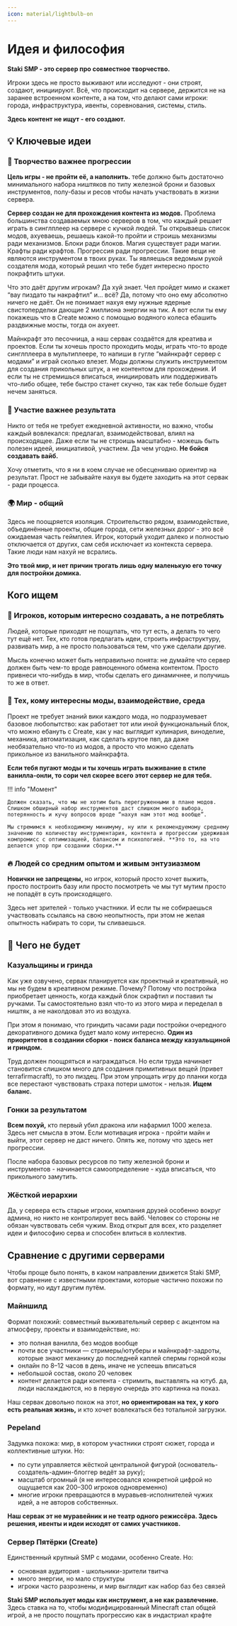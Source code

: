 ```yaml
---
icon: material/lightbulb-on
---
```


[//]: # (![Atlassian Bitbucket Mesh]&#40;https://wac-cdn.atlassian.com/dam/jcr:bf39fc40-3871-491f-98e3-fb2293f57a00/bitbucket-icon-gradient-blue.svg?cdnVersion=696&#41;{: style="height:40px;width:40px;margin-bottom:5px;vertical-align:middle"} )

# Идея и философия
**Staki SMP - это сервер про совместное творчество.**

Игроки здесь не просто выживают или исследуют - они строят, создают, инициируют. Всё, что происходит на сервере, держится не на заранее встроенном контенте, а на том, что делают сами игроки: города, инфраструктура, ивенты, соревнования, системы, стиль.

**Здесь контент не ищут - его создают.**

## 💡 Ключевые идеи
### 🎨 Творчество важнее прогрессии
**Цель игры - не пройти её, а наполнить.** тебе должно быть достаточно минимального набора ништяков по типу железной брони и базовых инструментов, полу-базы и ресов чтобы начать участвовать в жизни сервера.

**Сервер создан не для прохождения контента из модов.** Проблема большинства создаваемых мною серверов в том, что каждый решает играть в синглплеер на сервере с кучкой людей. Ты открываешь список модов, ахуеваешь, решаешь какой-то пройти и строишь механизмы ради механизмов. Блоки ради блоков. Магия существует ради магии. Крафты ради крафтов. Прогрессия ради прогрессии. Такие вещи не являются инструментом в твоих руках. Ты являешься ведомым рукой создателя мода, который решил что тебе будет интересно просто покрафтить штуки.

Что это даёт другим игрокам? Да хуй знает. Чел пройдет мимо и скажет “вау пиздато ты накрафтил” и… всё? Да, потому что оно ему абсолютно ничего не даёт. Он не понимает нахуя ему нужные ядерные свистоперделки дающие 2 миллиона энергии на тик. А вот если ты ему покажешь что в Create можно с помощью водяного колеса ебашить раздвижные мосты, тогда он ахуеет.

Майнкрафт это песочница, а наш сервак создаётся для креатива и проектов. Если ты хочешь просто проходить моды, играть что-то вроде синглплеера в мультиплеере, то напиши в гугле “майнкрафт сервер с модами” и играй сколько влезет. Моды должны служить инструментом для создания прикольных штук, а не контентом для прохождения. И если ты не стремишься вписаться, инициировать или поддерживать что-либо общее, тебе быстро станет скучно, так как тебе больше будет нечем заняться. 

### 🤝 Участие важнее результата
Никто от тебя не требует ежедневной активности, но важно, чтобы каждый вовлекался: предлагал, взаимодействовал, влиял на происходящее. Даже если ты не строишь масштабно - можешь быть полезен идеей, инициативой, участием. Да чем угодно. **Не бойся создавать вайб.**

Хочу отметить, что я ни в коем случае не обесцениваю ориентир на результат. Прост не забывайте нахуя вы будете заходить на этот сервак - ради процесса.

### 🌍 Мир - общий
Здесь не поощряется изоляция. Строительство рядом, взаимодействие, объединённые проекты, общие города, сети железных дорог - это всё ожидаемая часть геймплея. Игрок, который уходит далеко и полностью отключается от других, сам себя исключает из контекста сервера. Такие люди нам нахуй не всрались.

**Это твой мир, и нет причин трогать лишь одну маленькую его точку для постройки домика.**

## Кого ищем

### 🔧 Игроков, которым интересно создавать, а не потреблять

Людей, которые приходят не пощупать, что тут есть, а делать то чего тут ещё нет. Тех, кто готов предлагать идеи, строить инфраструктуру, развивать мир, а не просто пользоваться тем, что уже сделали другие.

Мысль конечно может быть неправильно понята: не думайте что сервер должен быть чем-то вроде равноценного обмена контентом. Просто привнеси что-нибудь в мир, чтобы сделать его динамичнее, и получишь то же в ответ.

### 🧪 Тех, кому интересны моды, взаимодействие, среда

Проект не требует знаний вики каждого мода, но подразумевает базовое любопытство: как работает тот или иной функциональный блок, что можно ебануть с Create, как у нас выглядит кулинария, виноделие, механика, автоматизация, как сделать крутое пвп, да даже необязательно что-то из модов, а просто что можно сделать прикольное из ванильного майнкрафта.

**Если тебя пугают моды и ты хочешь играть выживание в стиле ванилла-онли, то сори чел скорее всего этот сервер не для тебя.**

!!! info "Момент"

    Должен сказать, что мы не хотим быть перегруженными в плане модов. Слишком обширный набор инструментов даст слишком много выбора, потерянность и кучу вопросов вроде “нахуя нам этот мод вообще”.

    Мы стремимся к необходимому минимуму, ну или к рекомендуемому среднему значению по количеству инструментария, контента и прогрессии удерживая компромисс с оптимизацией, балансом и психологией. **Это то, на что делается упор при создании сборки.**

### 🔥 Людей со средним опытом и живым энтузиазмом

**Новички не запрещены,** но игрок, который просто хочет выжить, просто построить базу или просто посмотреть че мы тут мутим просто не попадёт в суть происходящего. 

Здесь нет зрителей - только участники. И если ты не собираешься участвовать ссылаясь на свою неопытность, при этом не желая опытность набирать то сори, ты сливаешься.

## 🚫 Чего не будет

### Казуальщины и гринда

Как уже озвучено, сервак планируется как проектный и креативный, но мы не будем в креативном режиме. Почему? Потому что постройка приобретает ценность, когда каждый блок скрафтил и поставил ты ручками. Ты самостоятельно взял что-то из этого мира и переделал в ништяк, а не наколдовал это из воздуха.

При этом я понимаю, что гриндить часами ради постройки очередного декоративного домика будет мало кому интересно. **Один из приоритетов в создании сборки - поиск баланса между казуальщиной и гриндом.**

Труд должен поощряться и награждаться. Но если труда начинает становится слишком много для создания примитивных вещей (привет terrafirmacraft), то это пиздец. При этом упрощать игру до планки когда все перестают чувствовать страха потери шмоток - нельзя. **Ищем баланс.**

### Гонки за результатом

**Всем похуй,** кто первый убил дракона или нафармил 1000 железа. Здесь нет смысла в этом. Если мотивация игрока - пройти майн и выйти, этот сервер не даст ничего. Опять же, потому что здесь нет прогрессии.

После набора базовых ресурсов по типу железной брони и инструментов - начинается самоопределение - куда вписаться, что прикольного замутить.
 
### Жёсткой иерархии

Да, у сервера есть старые игроки, компания друзей особенно вокруг админа, но никто не контролирует весь вайб. Человек со стороны не обязан чувствовать себя чужим. Вход открыт для всех, кто разделяет идеи и философию серва и способен влиться в коллектив.

## Сравнение с другими серверами

Чтобы проще было понять, в каком направлении движется Staki SMP, вот сравнение с известными проектами, которые частично похожи по формату, но идут другим путём.

### Майншилд
Формат похожий: совместный выживательный сервер с акцентом на атмосферу, проекты и взаимодействие, но:

- это полная ванилла, без модов вообще
- почти все участники — стримеры/ютуберы и майнкрафт-задроты, которые знают механику до последней каплей спермы горной козы
- онлайн по 8–12 часов в день, иначе не успеешь вписаться
- небольшой состав, около 20 человек
- контент делается ради контента - стримить, выставлять на ютуб. да, люди наслаждаются, но в первую очередь это картинка на показ.

Наш сервак довольно похож на этот, **но ориентирован на тех, у кого есть реальная жизнь,** и кто хочет вовлекаться без тотальной загрузки.

### Pepeland

Задумка похожа: мир, в котором участники строят сюжет, города и коллективные штуки. Но:

- по сути управляется жёсткой центральной фигурой (основатель-создатель-админ-блоггер ведёт за руку);
- масштаб огромный (я не интересовался конкретной цифрой но ощущается как 200–300 игроков одновременно)
- многие игроки превращаются в муравьев-исполнителей чужих идей, а не авторов собственных.

**Наш сервак эт не муравейник и не театр одного режиссёра. Здесь решения, ивенты и идеи исходят от самих участников.**

### Сервер Пятёрки (Create)

Единственный крупный SMP с модами, особенно Create. Но:

- основная аудитория - школьники-зрители твитча
- много энергии, но мало структуры
- игроки часто разрознены, и мир выглядит как набор баз без связей

**Staki SMP использует моды как инструмент, а не как развлечение.** Здесь ставка на то, чтобы модифицированный Minecraft стал общей игрой, а не просто пощупать прогрессию как в индастриал крафте